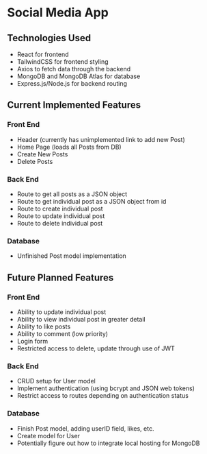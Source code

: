 # Social Media App
## Technologies Used
- React for frontend
- TailwindCSS for frontend styling
- Axios to fetch data through the backend
- MongoDB and MongoDB Atlas for database
- Express.js/Node.js for backend routing

## Current Implemented Features
### Front End
- Header (currently has unimplemented link to add new Post)
- Home Page (loads all Posts from DB)
- Create New Posts
- Delete Posts

### Back End
- Route to get all posts as a JSON object
- Route to get individual post as a JSON object from id
- Route to create individual post
- Route to update individual post
- Route to delete individual post

### Database
- Unfinished Post model implementation

## Future Planned Features
### Front End
- Ability to update individual post
- Ability to view individual post in greater detail
- Ability to like posts
- Ability to comment (low priority)
- Login form
- Restricted access to delete, update through use of JWT

### Back End
- CRUD setup for User model
- Implement authentication (using bcrypt and JSON web tokens)
- Restrict access to routes depending on authentication status

### Database
- Finish Post model, adding userID field, likes, etc.
- Create model for User
- Potentially figure out how to integrate local hosting for MongoDB